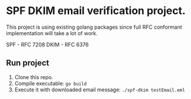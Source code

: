 # SPF DKIM email verification project.

This project is using existing golang packages since full RFC conformant implementation will take a lot of work.

SPF - RFC 7208
DKIM - RFC 6376

## Run project

1) Clone this repo.
2) Compile executable: ```go build```
3) Execute it with downloaded email message: ```./spf-dkim testEmail.eml```

